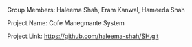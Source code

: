 Group Members: Haleema Shah, Eram Kanwal, Hameeda Shah

Project Name: Cofe Manegmante System

Project Link: https://github.com/haleema-shah/SH.git
